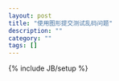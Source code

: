 ```yaml
---
layout: post
title: "使用图形提交测试乱码问题"
description: ""
category: ""
tags: []
---
```

{% include JB/setup %}
